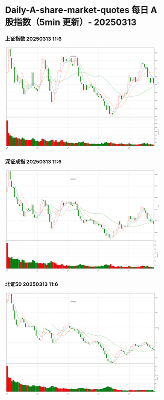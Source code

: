 
# Daily-A-share-market-quotes 每日 A 股指数（5min 更新）- 20250313

### 上证指数 20250313 11:6
![](./fig/2025/3/20250313-sh000001.png)

### 深证成指 20250313 11:6
![](./fig/2025/3/20250313-sz399001.png)

### 北证50 20250313 11:6
![](./fig/2025/3/20250313-bj899050.png)
